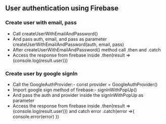 <h2>User authentication using Firebase</h2>
<h3>Create user with email, pass</h3>
<ul>
<li>Call createUserWithEmailAndPassword()</li>
<li>And pass auth, email, and pass as parameter createUserWithEmailAndPassword(auth, email, pass)</li>
<li>After createUserWithEmailAndPassword() method call .then and .catch</li>
<li>Access the response from firebase inside .then(result => {console.log(result.user)})</li>
</ul>
<h3>Create user by google signIn</h3>
<ul>
<li>Call the GoogleAuthProvider:- const provider = GoogleAuthProvider()</li>
<li>Import google sign method of firebase:- signInWithPopUp()</li>
<li>And pass the auth and provider inside the signInWithPopUp as parameter</li>
<li>Access the response from firebase inside .then(result => {console.log(result.user)}) and catch error .catch(error =>{
    console.error(error)
})</li>
</ul>
